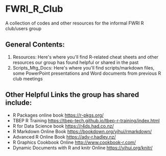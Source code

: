 # FWRI_R_Club
A collection of codes and other resources for the informal FWRI R club/users group

## General Contents:
1. Resources: Here's where you'll find R-related cheat sheets and other resources our group has found helpful or shared in the past
2. Scripts_Mtg_Docs: Here's where you'll find scripts/markdown files, some PowerPoint presentations and Word documents from previous R club meetings

## Other Helpful Links the group has shared include:
+ R Packages online book https://r-pkgs.org/
+ TBEP R Training https://tbep-tech.github.io/tbep-r-training/index.html
+ R for Data Science book https://r4ds.had.co.nz/
+ R Markdown Online Book https://bookdown.org/yihui/rmarkdown/
+ Advanced R Online Book https://adv-r.hadley.nz/
+ R Graphics Cookbook Online http://www.cookbook-r.com/
+ Dynamic Documents with R and knitr Online https://yihui.org/knitr/
